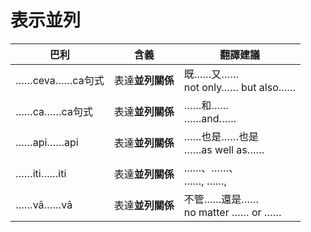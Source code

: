# 表示並列

|巴利|含義|翻譯建議|
|-|-|-|
|……ceva……ca句式|表達**並列關係**|既……又……<br>not only…… but also……|
|……ca……ca句式|表達**並列關係**|……和……<br>……and……|
|……api……api|表達**並列關係**|……也是……也是<br>……as well as……|
|……iti……iti|表達**並列關係**|……、……、<br>……, ……,|
|……vā……vā|表達**並列關係**|不管……還是……<br>no matter …… or ……|
